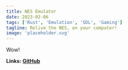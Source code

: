 ```yaml
---
title: NES Emulator
date: 2023-02-06
tags: ['Rust', 'Emulation', 'SDL', 'Gaming']
tagline: Relive the NES, on your computer!
image: 'placeholder.svg'
---
```


Wow!

**Links: [GitHub](https://github.com/msohaill/nes-emulator)**
